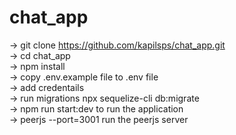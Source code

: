 # chat_app

-> git clone https://github.com/kapilsps/chat_app.git <br>
-> cd chat_app <br>
-> npm install<br>
-> copy .env.example file to .env file <br>
-> add credentails <br>
-> run migrations npx sequelize-cli db:migrate <br>
-> npm run start:dev to run the application<br>
-> peerjs --port=3001 run the peerjs server
